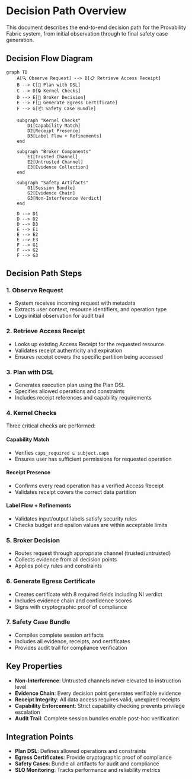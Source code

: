 # Decision Path Overview

This document describes the end-to-end decision path for the Provability Fabric system, from initial observation through to final safety case generation.

## Decision Flow Diagram

```mermaid
graph TD
    A[🔍 Observe Request] --> B[📋 Retrieve Access Receipt]
    B --> C[📝 Plan with DSL]
    C --> D[🔒 Kernel Checks]
    D --> E[🤝 Broker Decision]
    E --> F[📜 Generate Egress Certificate]
    F --> G[📦 Safety Case Bundle]
    
    subgraph "Kernel Checks"
        D1[Capability Match]
        D2[Receipt Presence]
        D3[Label Flow + Refinements]
    end
    
    subgraph "Broker Components"
        E1[Trusted Channel]
        E2[Untrusted Channel]
        E3[Evidence Collection]
    end
    
    subgraph "Safety Artifacts"
        G1[Session Bundle]
        G2[Evidence Chain]
        G3[Non-Interference Verdict]
    end
    
    D --> D1
    D --> D2
    D --> D3
    E --> E1
    E --> E2
    E --> E3
    F --> G1
    F --> G2
    F --> G3
```

## Decision Path Steps

### 1. Observe Request
- System receives incoming request with metadata
- Extracts user context, resource identifiers, and operation type
- Logs initial observation for audit trail

### 2. Retrieve Access Receipt
- Looks up existing Access Receipt for the requested resource
- Validates receipt authenticity and expiration
- Ensures receipt covers the specific partition being accessed

### 3. Plan with DSL
- Generates execution plan using the Plan DSL
- Specifies allowed operations and constraints
- Includes receipt references and capability requirements

### 4. Kernel Checks
Three critical checks are performed:

#### Capability Match
- Verifies `caps_required ⊆ subject.caps`
- Ensures user has sufficient permissions for requested operation

#### Receipt Presence
- Confirms every read operation has a verified Access Receipt
- Validates receipt covers the correct data partition

#### Label Flow + Refinements
- Validates input/output labels satisfy security rules
- Checks budget and epsilon values are within acceptable limits

### 5. Broker Decision
- Routes request through appropriate channel (trusted/untrusted)
- Collects evidence from all decision points
- Applies policy rules and constraints

### 6. Generate Egress Certificate
- Creates certificate with 8 required fields including NI verdict
- Includes evidence chain and confidence scores
- Signs with cryptographic proof of compliance

### 7. Safety Case Bundle
- Compiles complete session artifacts
- Includes all evidence, receipts, and certificates
- Provides audit trail for compliance verification

## Key Properties

- **Non-Interference**: Untrusted channels never elevated to instruction level
- **Evidence Chain**: Every decision point generates verifiable evidence
- **Receipt Integrity**: All data access requires valid, unexpired receipts
- **Capability Enforcement**: Strict capability checking prevents privilege escalation
- **Audit Trail**: Complete session bundles enable post-hoc verification

## Integration Points

- **Plan DSL**: Defines allowed operations and constraints
- **Egress Certificates**: Provide cryptographic proof of compliance
- **Safety Cases**: Bundle all artifacts for audit and compliance
- **SLO Monitoring**: Tracks performance and reliability metrics 
